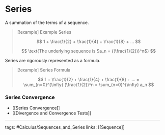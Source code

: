 # Series
A summation of the terms of a sequence.


> [!example]  Example Series
> 
> $$
> 1 + \frac{1}{2} + \frac{1}{4} + \frac{1}{8} + ...
> $$
> 
> $$
> \text{The underlying sequence is $a_n = {(\frac{1}{2})}^n$}
> $$

Series are rigorously represented as a formula.

> [!example]  Series Formula
> 
> $$
> 1 + \frac{1}{2} + \frac{1}{4} + \frac{1}{8} + ... = \sum_{n=0}^{\infty} (\frac{1}{2})^n = \sum_{n=0}^{\infty} a_n
> $$
> 

### Series Convergence
- [[Series Convergence]]
- [[Divergence and Convergence Tests]]

---
tags: #Calculus/Sequences_and_Series 
links: [[Sequence]]